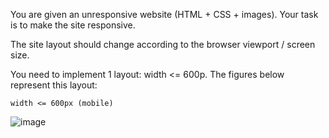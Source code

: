 You are given an unresponsive website (HTML + CSS + images). Your task is to make the site responsive.

The site layout should change according to the browser viewport / screen size. 

You need to implement 1 layout: width <= 600p. The figures below represent this layout:

	width <= 600px (mobile)

![image](https://github.com/nsinorov/SoftUniMainPath/assets/45227327/b2cda435-8443-49ee-8739-45640ffc1f5c)

